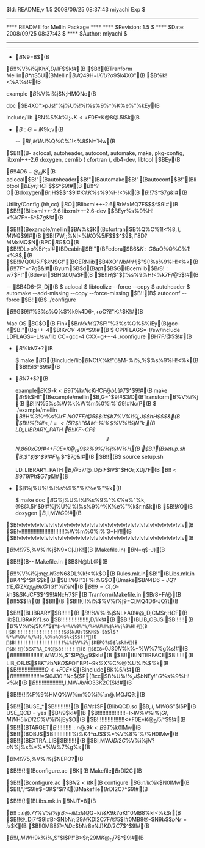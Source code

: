 $Id: README,v 1.5 2008/09/25 08:37:43 miyachi Exp $
*****************************************************************************
****                      README for Mellin Package                      ****
****   $Revision: 1.5 $
****   $Date: 2008/09/25 08:37:43 $
****   $Author: miyachi $
****                                                                     ****
*****************************************************************************

* $B%G%#%l%/%H%j$N9=B$(B

$B!!%i%$%V%i%jKh$K%5%V%G%#%l%/%H%j$,$D$/$i$l$F$$$k!#(B
$B!!(BTranform       Mellin$B$*$h$S5U(BMellin$BJQ49%k!<%A%s$H$=$l$KIU?o$9$k4XO"(B
                 $B%k!<%A%s!#(B

  example        $B%/%i%9%i%$%V%i%j$N;HMQNc(B

  doc            $B4XO">pJs!"%j%U%!%l%s%9%^%K%e%"%kEy(B

  include/lib    $B%Q%C%1!<%8$N%S%k%I;~$K<+F0E*$K@8@.$5$l$k(B

* $B:G=i$K$9$k;v(B

  -- $BI,MW$J%Q%C%1!<%8$N=`Hw(B

$B!!(B- aclocal, autoheader, autoconf, automake, make, pkg-config, libxml++-2.6
    doxygen, cernlib ( cfortran ), db4-dev, libtool $BEy(B
    
$B!!4D6-@_Dj$K(B aclocal$B!"(Bautoheader$B!"(Bautomake$B!"(Bautoconf$B!"(Blibtool $BEy$r;H$C$F$$$^$9!#(B
$B!!$^$?%j%U%!%l%s%9%^%K%e%"%k$O(Bdoxygen$B$r;H$$$^$9!#K:$l$:$K%$%s%9%H!<%k(B
$B!!$7$^$7$g$&!#(B

  Utility/Config.{hh,cc} $B$O(Blibxml++-2.6$B$rMxMQ$7$F$$$^$9!#(B
$B!!(Blibxml++-2.6 libxml++-2.6-dev $BEy$r%$%s%9%H!<%k$7$F$*$-$^$7$g$&!#(B

$B!!(Bexample/mellin$B$N%3%s%Q%$%k$K(Bcfortran$B%Q%C%1!<%8$,I,MW$G$9!#(B
$B!!7W;;%N!<%I$K$O%$%s%9%H!<%k$5$l$F$$$^$9$,!"8D?MMxMQ$N(BPC$B$G$O(B
$B!!DL>o%$%s%9%H!<%k$5$l$^$;$s!#(BDeabin$B!"(BFedora$B6&$K:G6a$O%Q%C%1!<%8$,(B
$B!!MQ0U$5$l$F$$$k$N$G!"(BCERNlib$B4XO"$N$b$N$r$H$j$"$($:%$%s%9%H!<%k(B
$B!!$7$F$*$-$^$7$g$&!#(Byum$B$d(Bapt$B$G(Bcernlib$B$r8!:w$7$F!"(Bdevel$BHG$b$U$/$a$F(B
$B!!$H$j$"$($:%$%s%9%H!<%k$7$F$/$@$5$$!#(B

	
  -- $B4D6-@_Dj(B
  $ aclocal
  $ libtoolize --force --copy
  $ autoheader
  $ automake --add-missing --copy --force-missing
$B!!(B$ autoconf --force
$B!!(B$ ./configure

$B!!$G$9!#%3%s%Q%$%k$9$k4D6-$,$+$o$C$?$i!"K:$l$:$K!#(B

  Mac OS $B$G$O(B Fink$B$rMxMQ$7$F!"%3%s%Q%$%iEy(B(gcc-4$B!"(Bg++-4$B!K$rCV$-49$($^$9!#(B
  $ CPPFLAGS=-I/sw/include LDFLAGS=-L/sw/lib CC=gcc-4 CXX=g++-4 ./configure
  $B$H$7$F$/$@$5$$!#(B
  
* $B%3%s%Q%$%k$N$7$+$?(B

  $  make
  $B$G(Binclude/lib$B$NCf$K%X%C%@!<%U%!%$%k!"6&M-%i%$%V%i%j$,%$%s%9%H!<%k(B
$B!!$5$l$^$9!#(B

* $B%W%m%0%i%`<B9T$N$7$+$?(B

  example$B%G%#%l%/%H%j$K$G$-$k<B9T%U%!%$%k$rNc$K$H$C$F@bL@$7$^$9!#(B
  make $B$r$9$k$H!"(Bexample/mellin$B$,$G$-$^$9!#$3$l$O(BTransform$B%i%$%V%i%j(B
$B!!$N%5%s%W%k%W%m%0%i%`$G$9!#Nc$($P(B
  $  ./example/mellin
$B!!$H%3%^%s%I$rF~NO$7$F$_$F$/$@$5$$!#$b$7%i%$%V%i%j$,$J$$$h$H$$$&(B
$B!!%(%i!<$,I=<($5$l$?$i!"6&M-%i%$%V%i%j$N$"$k%G%#%l%/%H%j$,(B
  LD_LIBRARY_PATH
$B!!$KF~$C$F$$$J$$$N$,860x$G$9!#<+F0E*$K@_Dj$9$k%9%/%j%W%H(B
$B!!(Bsetup.sh
  $B$,$"$j$^$9!#FI$_9~$_$^$7$g$&!#(B
$B!!(B$  source setup.sh

  LD_LIBRARY_PATH $B$,@5$7$/@_Dj$5$l$F$$$l$P$"$H$O%3%^%s%I$r;XDj$7$F(B
$B!!<B9T$9$l$P$h$$$G$7$g$&!#(B

* $B%j%U%!%l%s%9%^%K%e%"%k(B

  $  make doc
  $B$G%j%U%!%l%s%9%^%K%e%"%k$,@8@.$5$l$^$9!#%j%U%!%l%s%9%^%K%e%"%k$r:n$k(B
$B!!$K$O(B doxygen $B$,I,MW$G$9!#(B


$B!v!v!v!v!v!v!v!v!v!v!v!v!v!v!v!v!v!v!v!v!v!v!v!v!v!v!v!v!v!v!v!v!v!v!v!v!v(B
$B!v!!!!!!!!!!!!!!!!!!!!!!!!!!!!%W%m%0%i%`3+H/!!(B
$B!v!v!v!v!v!v!v!v!v!v!v!v!v!v!v!v!v!v!v!v!v!v!v!v!v!v!v!v!v!v!v!v!v!v!v!v!v(B

$B!v!!?75,%i%$%V%i%j$N9=C[J}K!(B (Makefile.in) $B$N=q$-J}(B

$B!!(B-- Makefile.in $B$N@bL@(B

$B!!%i%$%V%i%j:n@.$N$?$a$N6&DL%k!<%k$O(B Rules.mk.in$B!"(BLibs.mk.in $B$K4^$^$l$F$$$k(B
$B!!$N$G!"3F%i%$%V%i%j$G$O(Bmake$B$N4D6-JQ?t$rE,@Z$K@_Dj$9$k$@$1$G!"%i%$%V%i%j$N(B
$B!!9=C[$,$G$-$k$h$&$K$J$C$F$$$^$9!#Nc$H$7$F(B Tranform/Makefile.in $B$r8+$F$/$@(B
$B!!$5$$!#(B
$B!!(B
$B!!!{!!%i%$%V%i%j9=C[MQ4D6-JQ?t(B

$B!!(BLIBRARY$B!!!!!!(B $B!!%i%$%V%i%j$NL>A0!#@_DjCM$r;H$C$F(B lib$(LIBRARY).so
$B!!!!!!!!!!!!!!!!!!$,$D$/$i$l$k!#(B
$B!!(BLIB_OBJS $B!!!!!!(B $B%i%$%V%i%j$K4^$`$Y$-%*%V%8%'%/%H%U%!%$%k%j%9%H!#(B
$B!!!!!!!!!!!!!!!!!!$3$NJQ?t$KNs5-$5$l$?%*%V%8%'%/%H$,%3%s%Q%$%k$5$l!"(B
$B!!!!!!!!!!!!!!!!!!%i%$%V%i%j$KEPO?$5$l$k!#(B
$B!!(BEXTRA_INC$B!!!!!!(B $BI8=`0J30$N%3%s%Q%$%k%*%W%7%g%s!#(B
$B!!!!!!!!!!!!!!!!!!I,MW$J%$%s%/%k!<%I%G%#%l%/%H%jEy$,$"$l$P@_Dj$9$k!#(B
$B!!(BINTERFACE$B!!!!!!(B LIB_OBJS$B$K$"$k$b$N$K$D$$$F$O!"BP1~$9$k%X%C%@%U%!%$%k(B
$B!!!!!!!!!!!!!!!!!!$O<+F0E*$K(Binclude$B%G%#%l%/%H%j$K%$%s%9%H!<%k$5$l$k!#(B
$B!!!!!!!!!!!!!!!!!!$=$l0J30!"Nc$($P(Bcc$B%U%!%$%k$,$J$$$b$NEy!"$G%$%s%9%H!<%k(B
$B!!!!!!!!!!!!!!!!!!$,I,MW$J$b$N$O$3$3$K2C$($k!#(B

$B!!!{!!%F%9%HMQ%W%m%0%i%`:n@.MQJQ?t(B

$B!!(BUSE_*$B!!!!!!!!!!(B $BNc$($P(BlibQCD.so $B$,I,MW$G$"$l$P(B USE_QCD = yes $B$H$9$k!#(B
$B!!!!!!!!!!!!!!!!!!$=$l$>$l$N%i%$%V%i%j$GI,MW$H$5$l$kDI2C%i%$%V%i%jEy$O(B
$B!!!!!!!!!!!!!!!!!!<+F0E*$K@_Dj$5$l$^$9!#(B
$B!!(BTARGET$B!!!!!!!!!!:n@.$9$k<B9T%U%!%$%k0lMw(B
$B!!(BOBJS$B!!!!!!!!!!!!%i%$%V%i%j$K4^$a$J$$%*%V%8%'%/%H0lMw(B
$B!!(BEXTRA_LIB$B!!!!!!(B $BI,MW$JDI2C%i%$%V%i%j$N$?$a$N%j%s%+%*%W%7%g%s(B


$B!v!!?75,%i%$%V%i%j$NEPO?(B

$B!!!{!!(Bconfigure.ac $B$K(B Makefile$B$rDI2C(B

$B!!(Bconfigure.ac $B$N2<It$K(B configure $B%9%/%j%W%H$G:n$i$l$k%U%!%$%k$N0lMw(B
$B!!$,$"$j$^$9!#$=$3$K$"$i$?$K(BMakefile$B$rDI2C$7$^$9!#(B

$B!!!{!!(BLibs.mk.in $B$NJT=8(B

$B!!:n@.$7$?%i%$%V%i%j$rB>$+$iMxMQ$G$-$k$h$&$K$9$k$?$a$K!"0MB8%k!<%k$r(B
$B!!@_Dj$7$^$9!#B>$N$b$N$r;29M$KDI2C$7$F$/$@$5$$!#0MB8@-$N9b$$$b$N$r=i$a$K(B
$B!!0MB8@-$NDc$$$b$N$r8e$NJ}$KDI2C$7$^$9!#(B

$B!!I,MW$H$9$k%i%$%V%i%j$,$"$l$P!"B>$r;29M$K@_Dj$7$^$9!#(B
